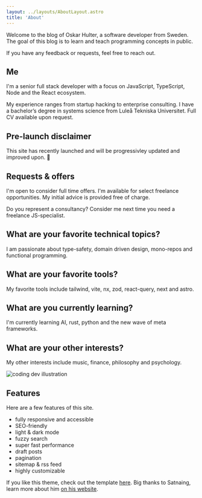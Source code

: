 ```yaml
---
layout: ../layouts/AboutLayout.astro
title: 'About'
---
```

Welcome to the blog of Oskar Hulter, a software developer from Sweden.
The goal of this blog is to learn and teach programming concepts in public.

If you have any feedback or requests, feel free to reach out.

## Me

I'm a senior full stack developer with a focus on JavaScript, TypeScript, Node
and the React ecosystem.

My experience ranges from startup hacking to enterprise consulting.
I have a bachelor’s degree in systems science from Luleå Tekniska Universitet.
Full CV available upon request.


## Pre-launch disclaimer
This site has recently launched and will be progressivley updated and improved
upon. 🚧

## Requests & offers

I'm open to consider full time offers. 
I'm available for select freelance opportunities. My initial advice is provided free of charge.

Do you represent a consultancy? Consider me next time you need a freelance JS-specialist.


## What are your favorite technical topics?

I am passionate about type-safety, domain driven design, mono-repos and
functional programming.

## What are your favorite tools?

My favorite tools include tailwind, vite, nx, zod, react-query, next and astro.

## What are you currently learning?

I'm currently learning AI, rust, python and the new wave of meta frameworks.

## What are your other interests?

My other interests include music, finance, philosophy and psychology.



<div>
  <img src="/assets/dev.svg" class="sm:w-1/2 mx-auto" alt="coding dev illustration">
</div>

## Features

Here are a few features of this site.

- fully responsive and accessible
- SEO-friendly
- light & dark mode
- fuzzy search
- super fast performance
- draft posts
- pagination
- sitemap & rss feed
- highly customizable

If you like this theme, check out the template
[here](https://github.com/satnaing/astro-paper).
Big thanks to Satnaing, learn more about him [on his website](https://satnaing.dev/blog).

